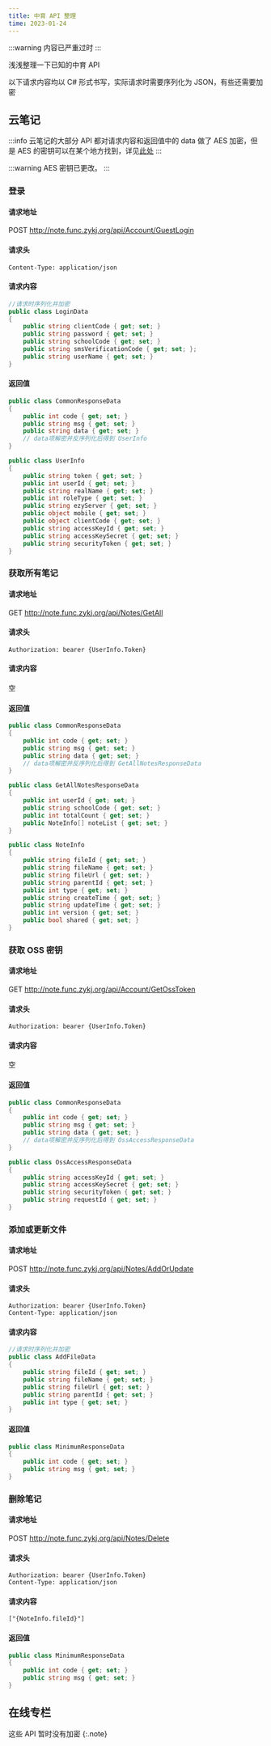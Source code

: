 ```yaml
---
title: 中育 API 整理
time: 2023-01-24
---
```


:::warning
内容已严重过时
:::

浅浅整理一下已知的中育 API

以下请求内容均以 C# 形式书写，实际请求时需要序列化为 JSON，有些还需要加密

## 云笔记

:::info
云笔记的大部分 API 都对请求内容和返回值中的 data 做了 AES 加密，但是 AES 的密钥可以在某个地方找到，详见[此处](/blog/zy/bin-file-analysis/part1/#%E9%80%86%E5%90%91%E5%88%86%E6%9E%90)
:::

:::warning
AES 密钥已更改。
:::

### 登录 <Badge type="danger" text="已过时" />

#### 请求地址

POST http://note.func.zykj.org/api/Account/GuestLogin

#### 请求头

```
Content-Type: application/json
```

#### 请求内容

```csharp
//请求时序列化并加密
public class LoginData
{
    public string clientCode { get; set; }
    public string password { get; set; }
    public string schoolCode { get; set; }
    public string smsVerificationCode { get; set; };
    public string userName { get; set; }
}
```

#### 返回值

```csharp
public class CommonResponseData
{
    public int code { get; set; }
    public string msg { get; set; }
    public string data { get; set; }
    // data项解密并反序列化后得到 UserInfo
}

public class UserInfo
{
    public string token { get; set; }
    public int userId { get; set; }
    public string realName { get; set; }
    public int roleType { get; set; }
    public string ezyServer { get; set; }
    public object mobile { get; set; }
    public object clientCode { get; set; }
    public string accessKeyId { get; set; }
    public string accessKeySecret { get; set; }
    public string securityToken { get; set; }
}
```

### 获取所有笔记 <Badge type="danger" text="请求地址已过时" />

#### 请求地址

GET http://note.func.zykj.org/api/Notes/GetAll

#### 请求头

```
Authorization: bearer {UserInfo.Token}
```

#### 请求内容

空

#### 返回值

```csharp
public class CommonResponseData
{
    public int code { get; set; }
    public string msg { get; set; }
    public string data { get; set; }
    // data项解密并反序列化后得到 GetAllNotesResponseData
}

public class GetAllNotesResponseData
{
    public int userId { get; set; }
    public string schoolCode { get; set; }
    public int totalCount { get; set; }
    public NoteInfo[] noteList { get; set; }
}

public class NoteInfo
{
    public string fileId { get; set; }
    public string fileName { get; set; }
    public string fileUrl { get; set; }
    public string parentId { get; set; }
    public int type { get; set; }
    public string createTime { get; set; }
    public string updateTime { get; set; }
    public int version { get; set; }
    public bool shared { get; set; }
}
```

### 获取 OSS 密钥 <Badge type="danger" text="已过时" />

#### 请求地址

GET http://note.func.zykj.org/api/Account/GetOssToken

#### 请求头

```
Authorization: bearer {UserInfo.Token}
```

#### 请求内容

空

#### 返回值

```csharp
public class CommonResponseData
{
    public int code { get; set; }
    public string msg { get; set; }
    public string data { get; set; }
    // data项解密并反序列化后得到 OssAccessResponseData
}

public class OssAccessResponseData
{
    public string accessKeyId { get; set; }
    public string accessKeySecret { get; set; }
    public string securityToken { get; set; }
    public string requestId { get; set; }
}
```

### 添加或更新文件 <Badge type="danger" text="请求地址已过时（未验证）" />

#### 请求地址

POST http://note.func.zykj.org/api/Notes/AddOrUpdate

#### 请求头

```
Authorization: bearer {UserInfo.Token}
Content-Type: application/json
```

#### 请求内容

```csharp
//请求时序列化并加密
public class AddFileData
{
    public string fileId { get; set; }
    public string fileName { get; set; }
    public string fileUrl { get; set; }
    public string parentId { get; set; }
    public int type { get; set; }
}
```

#### 返回值

```csharp
public class MinimumResponseData
{
    public int code { get; set; }
    public string msg { get; set; }
}
```

### 删除笔记 <Badge type="danger" text="请求地址已过时（未验证）" />

#### 请求地址

POST http://note.func.zykj.org/api/Notes/Delete

#### 请求头

```
Authorization: bearer {UserInfo.Token}
Content-Type: application/json
```

#### 请求内容

```
["{NoteInfo.fileId}"]
```

#### 返回值

```csharp
public class MinimumResponseData
{
    public int code { get; set; }
    public string msg { get; set; }
}
```

## 在线专栏

这些 API 暂时没有加密
{:.note}
